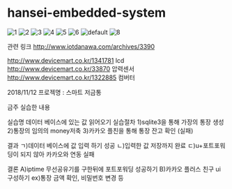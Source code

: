 # hansei-embedded-system

![1](https://user-images.githubusercontent.com/39250642/46917527-48396380-d003-11e8-8a3c-2ce134501bbe.png)
![2](https://user-images.githubusercontent.com/39250642/46917535-643d0500-d003-11e8-90a4-bf4f2b0f140f.png)
![3](https://user-images.githubusercontent.com/39250642/46917536-656e3200-d003-11e8-9e44-f0a862f11e31.png)
![4](https://user-images.githubusercontent.com/39250642/46917537-669f5f00-d003-11e8-94ee-87df6e6ee93a.png)
![5](https://user-images.githubusercontent.com/39250642/46917538-6737f580-d003-11e8-8e5c-bf2de3321113.png)
![6](https://user-images.githubusercontent.com/39250642/46917540-68692280-d003-11e8-8b02-0ca9cfe8102e.png)
![default](https://user-images.githubusercontent.com/39250642/46917652-69e71a80-d004-11e8-9a91-aadc24a8279a.png)
![8](https://user-images.githubusercontent.com/39250642/46917543-6c954000-d003-11e8-8e35-649542c0aebb.png)

관련 링크 http://www.iotdanawa.com/archives/3390


http://www.devicemart.co.kr/1341781 lcd
http://www.devicemart.co.kr/33870 압력센서
http://www.devicemart.co.kr/1322885 컴버터








2018/11/12
프로젝명 : 스마트 저금통

금주 실습한 내용

실습명 데이터 베이스에 있는 값 읽어오기
실습절차
1)sqlite3을 통해 가장의 통장 생성
2)통장의 임의의 money저축
3)카카오 플친을 통해 통장 잔고 확인 (실패)

결과
ㄱ)데이터 베이스에 값 입력 하기 성공
ㄴ)입력한 값 저장까지 완료
ㄷ)u+포트포워딩이 되지 않아 카카오와 연동 실패

결론
A)iptime 무선공유기를 구한뒤에 포트포워딩 성공하기
B)카카오 플러스 친구 ui 구성하기 ex)통장 금액 확인, 비밀번호 변경 등
